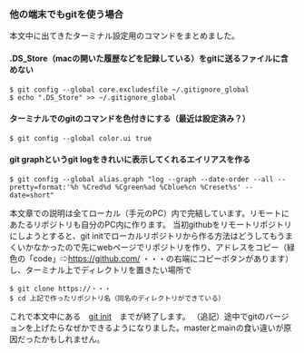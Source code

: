 ### 他の端末でもgitを使う場合

本文中に出てきたターミナル設定用のコマンドをまとめました。

 #### .DS_Store（macの開いた履歴などを記録している）をgitに送るファイルに含めない

    $ git config --global core.excludesfile ~/.gitignore_global
    $ echo ".DS_Store" >> ~/.gitignore_global

 #### ターミナルでのgitのコマンドを色付きにする（最近は設定済み？）

    $ git config --global color.ui true 

 #### git graphというgit logをきれいに表示してくれるエイリアスを作る

    $ git config --global alias.graph "log --graph --date-order --all --pretty=format:'%h %Cred%d %Cgreen%ad %Cblue%cn %Creset%s' --date=short"


本文章での説明は全てローカル（手元のPC）内で完結しています。リモートにあたるリポジトリも自分のPC内に作ります。
当初githubをリモートリポジトリにしようとすると、git initでローカルリポジトリから作る方法はどうしてもうまくいかなかったので先にwebページでリポジトリを作り、アドレスをコピー（緑色の「code」⇨https://github.com/
・・・の右端にコピーボタンがあります）し、ターミナル上でディレクトリを置きたい場所で

    $ git clone https://・・・
    $ cd 上記で作ったリポジトリ名（同名のディレクトリができている）
    
これで本文中にある　[git init]()　までが終了します。
（追記）途中でgitのバージョンを上げたらなぜかできるようになりました。masterとmainの食い違いが原因だったかもしれません。

